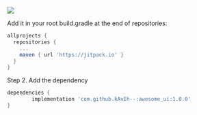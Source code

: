 [![](https://jitpack.io/v/kAvEh--/awesome_ui.svg)](https://jitpack.io/#kAvEh--/awesome_ui)

Add it in your root build.gradle at the end of repositories:
```groovy
allprojects {
  repositories {
    ...
    maven { url 'https://jitpack.io' }
  }
}
```
Step 2. Add the dependency
```groovy
dependencies {
        implementation 'com.github.kAvEh--:awesome_ui:1.0.0'
}
```
